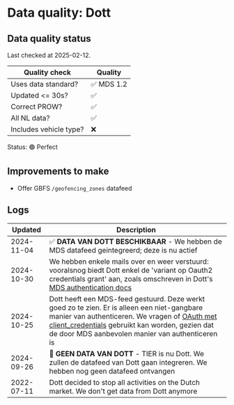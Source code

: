 # Data quality: Dott

## Data quality status

Last checked at 2025-02-12.

| **Quality check**           | **Quality**
| --                          | --          |
| Uses data standard?         | ✅ MDS 1.2
| Updated <= 30s?             | ✅
| Correct PROW?               | ✅
| All NL data?                | ✅
| Includes vehicle type?      | ❌

Status: 🟢 Perfect

## Improvements to make

- Offer GBFS `/geofencing_zones` datafeed

## Logs

| Updated    | Description
| ----       | ---
| 2024-11-04 | ✅ **DATA VAN DOTT BESCHIKBAAR** - We hebben de MDS datafeed geintegreerd; deze is nu actief
| 2024-10-30 | We hebben enkele mails over en weer verstuurd: vooralsnog biedt Dott enkel de 'variant op Oauth2 credentials grant' aan, zoals omschreven in Dott's [MDS authentication docs](https://ridedott.dev/docs/services/mds/guides/authentication/)
| 2024-10-25 | Dott heeft een MDS-feed gestuurd. Deze werkt goed zo te zien. Er is alleen een niet-gangbare manier van authenticeren. We vragen of [OAuth met client_credentials](https://github.com/openmobilityfoundation/mobility-data-specification/blob/main/general-information.md#oauth-20) gebruikt kan worden, gezien dat de door MDS aanbevolen manier van authenticeren is
| 2024-09-26 | 🐛 **GEEN DATA VAN DOTT** - TIER is nu Dott. We zullen de datafeed van Dott gaan integreren. We hebben nog geen datafeed ontvangen
| 2022-07-11 | Dott decided to stop all activities on the Dutch market. We don't get data from Dott anymore
